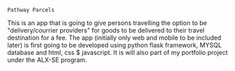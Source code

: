 	Pathway Parcels
This is an app that is going to give persons travelling the option to be "delivery/courrier providers" for goods to be delivered to their travel destination for a fee.
The app (initially only web and mobile to  be included later) is first going to be developed using python flask framework, MYSQL database and html, css $ javascript. It is will also part of my portfolio project under the ALX-SE program.
